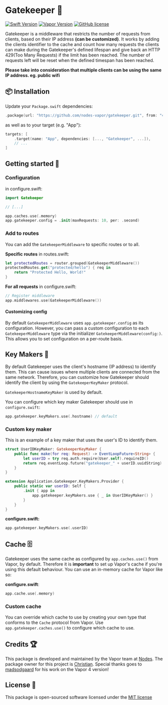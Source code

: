 # Gatekeeper 👮
[![Swift Version](https://img.shields.io/badge/Swift-5.3-brightgreen.svg)](http://swift.org)
[![Vapor Version](https://img.shields.io/badge/Vapor-4-30B6FC.svg)](http://vapor.codes)
[![GitHub license](https://img.shields.io/badge/license-MIT-blue.svg)](https://raw.githubusercontent.com/nodes-vapor/gatekeeper/master/LICENSE)

Gatekeeper is a middleware that restricts the number of requests from clients, based on their IP address **(can be customized)**.
It works by adding the clients identifier to the cache and count how many requests the clients can make during the Gatekeeper's defined lifespan and give back an HTTP 429(Too Many Requests) if the limit has been reached. The number of requests left will be reset when the defined timespan has been reached.

**Please take into consideration that multiple clients can be using the same IP address. eg. public wifi**


## 📦 Installation

Update your `Package.swift` dependencies:

```swift
.package(url: "https://github.com/nodes-vapor/gatekeeper.git", from: "4.0.0"),
```

as well as to your target (e.g. "App"):

```swift
targets: [
    .target(name: "App", dependencies: [..., "Gatekeeper", ...]),
    // ...
]
```

## Getting started 🚀

### Configuration

in configure.swift:
```swift
import Gatekeeper

// [...]

app.caches.use(.memory)
app.gatekeeper.config = .init(maxRequests: 10, per: .second)
```

### Add to routes

You can add the `GatekeeperMiddleware` to specific routes or to all.

**Specific routes**
in routes.swift:
```swift
let protectedRoutes = router.grouped(GatekeeperMiddleware())
protectedRoutes.get("protected/hello") { req in
    return "Protected Hello, World!"
}
```

**For all requests**
in configure.swift:
```swift
// Register middleware
app.middlewares.use(GatekeeperMiddleware())
```

#### Customizing config
By default `GatekeeperMiddleware` uses `app.gatekeeper.config` as its configuration.
However, you can pass a custom configuration to each `GatekeeperMiddleware` type via the initializer
`GatekeeperMiddleware(config:)`. This allows you to set configuration on a per-route basis.

## Key Makers 🔑
By default Gatekeeper uses the client's hostname (IP address) to identify them. This can cause issues where multiple clients are connected from the same network. Therefore, you can customize how Gatekeeper should identify the client by using the `GatekeeperKeyMaker` protocol.

`GatekeeperHostnameKeyMaker` is used by default.

You can configure which key maker Gatekeeper should use in `configure.swift`:
```swift
app.gatekeeper.keyMakers.use(.hostname) // default
```

### Custom key maker
This is an example of a key maker that uses the user's ID to identify them.
```swift
struct UserIDKeyMaker: GatekeeperKeyMaker {
    public func make(for req: Request) -> EventLoopFuture<String> {
        let userID = try req.auth.require(User.self).requireID()        
        return req.eventLoop.future("gatekeeper_" + userID.uuidString)
    }
}
```

```swift
extension Application.Gatekeeper.KeyMakers.Provider {
    public static var userID: Self {
        .init { app in
            app.gatekeeper.keyMakers.use { _ in UserIDKeyMaker() }
        }
    }
}
```
**configure.swift:**
```swift
app.gatekeeper.keyMakers.use(.userID)
```

## Cache 🗄
Gatekeeper uses the same cache as configured by `app.caches.use()` from Vapor, by default.
Therefore it is **important** to set up Vapor's cache if you're using this default behaviour. You can use an in-memory cache for Vapor like so:

**configure.swift**:
```swift
app.cache.use(.memory)
```

### Custom cache
You can override which cache to use by creating your own type that conforms to the `Cache` protocol from Vapor. Use `app.gatekeeper.caches.use()` to configure which cache to use.


## Credits 🏆

This package is developed and maintained by the Vapor team at [Nodes](https://www.nodesagency.com).
The package owner for this project is [Christian](https://github.com/cweinberger).
Special thanks goes to [madsodgaard](https://github.com/madsodgaard) for his work on the Vapor 4 version!

## License 📄

This package is open-sourced software licensed under the [MIT license](http://opensource.org/licenses/MIT)
